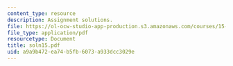 ```yaml
---
content_type: resource
description: Assignment solutions.
file: https://ol-ocw-studio-app-production.s3.amazonaws.com/courses/15-988-system-dynamics-self-study-fall-1998-spring-1999/a9a9b472ea74b5fb6073a933dcc3029e_soln15.pdf
file_type: application/pdf
resourcetype: Document
title: soln15.pdf
uid: a9a9b472-ea74-b5fb-6073-a933dcc3029e
---
```

